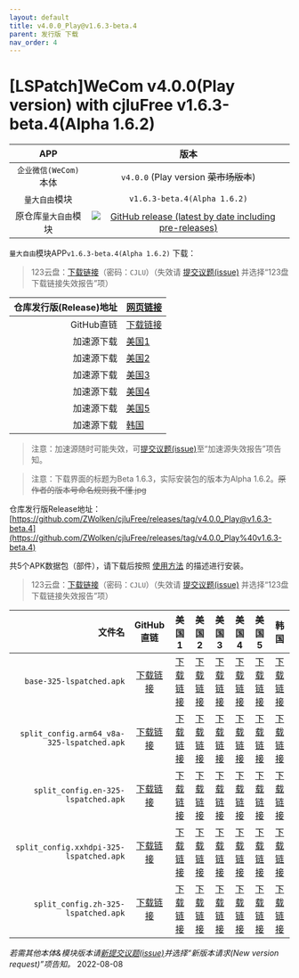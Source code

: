 ```yaml
---
layout: default
title: v4.0.0_Play@v1.6.3-beta.4
parent: 发行版 下载
nav_order: 4
---
```


# [LSPatch]WeCom v4.0.0(Play version) with cjluFree v1.6.3-beta.4(Alpha 1.6.2)

| APP | 版本 |
| :---: | :---: |
| `企业微信(WeCom)`本体 | `v4.0.0` (Play version ~~菜市场版本~~) |
| `量大自由`模块 | `v1.6.3-beta.4(Alpha 1.6.2)` |
| 原仓库`量大自由`模块 | [![GitHub release (latest by date including pre-releases)](https://img.shields.io/github/v/release/zxy19/cjluFree?include_prereleases&label=%E6%9C%80%E6%96%B0%E7%89%88%E6%9C%AC&style=flat-square)](https://github.com/zxy19/cjluFree/releases) |

`量大自由`模块APP`v1.6.3-beta.4(Alpha 1.6.2)` 下载：

>  123云盘：[下载链接](https://www.123pan.com/s/bir8Vv-Q0UK3)（密码：`CJLU`）（失效请 [提交议题(issue)](https://github.com/ZWolken/cjluFree/issues/new/choose) 并选择“123盘下载链接失效报告”项）

| 仓库发行版(Release)地址 | [网页链接](https://github.com/zxy19/cjluFree/releases/tag/v1.6.3-beta.4) |
| ---: | :--- |
| GitHub直链 | [下载链接](https://github.com/zxy19/cjluFree/releases/download/v1.6.3-beta.4/B163.apk) |
| 加速源下载 | [美国1](https://gh.gh2233.ml/https://github.com/zxy19/cjluFree/releases/download/v1.6.3-beta.4/B163.apk) |
| 加速源下载 | [美国2](https://gh2.yanqishui.work/https://github.com/zxy19/cjluFree/releases/download/v1.6.3-beta.4/B163.apk) |
| 加速源下载 | [美国3](https://ghdl.z-o.top/https://github.com/zxy19/cjluFree/releases/download/v1.6.3-beta.4/B163.apk) |
| 加速源下载 | [美国4](https://gh.ddlc.top/https://github.com/zxy19/cjluFree/releases/download/v1.6.3-beta.4/B163.apk) |
| 加速源下载 | [美国5](https://gh-proxy-misakano7545.koyeb.app/https://github.com/zxy19/cjluFree/releases/download/v1.6.3-beta.4/B163.apk) |
| 加速源下载 | [韩国](https://ghproxy.com/https://github.com/zxy19/cjluFree/releases/download/v1.6.3-beta.4/B163.apk) |

> 注意：加速源随时可能失效，可[提交议题(issue)](https://github.com/ZWolken/cjluFree/issues/new/choose)至“加速源失效报告”项告知。

> 注意：下载界面的标题为Beta 1.6.3，实际安装包的版本为Alpha 1.6.2。~~原作者的版本号命名规则我不懂.jpg~~

仓库发行版Release地址：[https://github.com/ZWolken/cjluFree/releases/tag/v4.0.0_Play@v1.6.3-beta.4](https://github.com/ZWolken/cjluFree/releases/tag/v4.0.0_Play%40v1.6.3-beta.4)

共5个APK数据包（部件），请下载后按照 [使用方法](https://zwolken.github.io/cjluFree/#%E4%BD%BF%E7%94%A8%E6%96%B9%E6%B3%95)  的描述进行安装。

>  123云盘：[下载链接](https://www.123pan.com/s/bir8Vv-o0UK3)（密码：`CJLU`）（失效请 [提交议题(issue)](https://github.com/ZWolken/cjluFree/issues/new/choose) 并选择“123盘下载链接失效报告”项）

| 文件名 | GitHub直链 | 美国1 | 美国2 | 美国3 | 美国4  | 美国5 | 韩国 |
| ---: | :---: | :---: | :---: | :---: | :---: | :---: | :---: |
| `base-325-lspatched.apk` | [下载链接](https://github.com/ZWolken/cjluFree/releases/download/v4.0.0_Play%40v1.6.3-beta.4/base-325-lspatched.apk) | [下载链接](https://gh.gh2233.ml/https://github.com/ZWolken/cjluFree/releases/download/v4.0.0_Play%40v1.6.3-beta.4/base-325-lspatched.apk) | [下载链接](https://gh2.yanqishui.work/https://github.com/ZWolken/cjluFree/releases/download/v4.0.0_Play%40v1.6.3-beta.4/base-325-lspatched.apk) | [下载链接](https://ghdl.z-o.top/https://github.com/ZWolken/cjluFree/releases/download/v4.0.0_Play%40v1.6.3-beta.4/base-325-lspatched.apk) | [下载链接](https://gh.ddlc.top/https://github.com/ZWolken/cjluFree/releases/download/v4.0.0_Play%40v1.6.3-beta.4/base-325-lspatched.apk) | [下载链接](https://gh-proxy-misakano7545.koyeb.app/https://github.com/ZWolken/cjluFree/releases/download/v4.0.0_Play%40v1.6.3-beta.4/base-325-lspatched.apk) | [下载链接](https://ghproxy.com/https://github.com/ZWolken/cjluFree/releases/download/v4.0.0_Play%40v1.6.3-beta.4/base-325-lspatched.apk) |
| `split_config.arm64_v8a-325-lspatched.apk` | [下载链接](https://github.com/ZWolken/cjluFree/releases/download/v4.0.0_Play%40v1.6.3-beta.4/split_config.arm64_v8a-325-lspatched.apk) | [下载链接](https://gh.gh2233.ml/https://github.com/ZWolken/cjluFree/releases/download/v4.0.0_Play%40v1.6.3-beta.4/split_config.arm64_v8a-325-lspatched.apk) | [下载链接](https://gh2.yanqishui.work/https://github.com/ZWolken/cjluFree/releases/download/v4.0.0_Play%40v1.6.3-beta.4/split_config.arm64_v8a-325-lspatched.apk) | [下载链接](https://ghdl.z-o.top/https://github.com/ZWolken/cjluFree/releases/download/v4.0.0_Play%40v1.6.3-beta.4/split_config.arm64_v8a-325-lspatched.apk) | [下载链接](https://gh.ddlc.top/https://github.com/ZWolken/cjluFree/releases/download/v4.0.0_Play%40v1.6.3-beta.4/split_config.arm64_v8a-325-lspatched.apk) | [下载链接](https://gh-proxy-misakano7545.koyeb.app/https://github.com/ZWolken/cjluFree/releases/download/v4.0.0_Play%40v1.6.3-beta.4/split_config.arm64_v8a-325-lspatched.apk) | [下载链接](https://ghproxy.com/https://github.com/ZWolken/cjluFree/releases/download/v4.0.0_Play%40v1.6.3-beta.4/split_config.arm64_v8a-325-lspatched.apk) |
| `split_config.en-325-lspatched.apk` | [下载链接](https://github.com/ZWolken/cjluFree/releases/download/v4.0.0_Play%40v1.6.3-beta.4/split_config.en-325-lspatched.apk) | [下载链接](https://gh.gh2233.ml/https://github.com/ZWolken/cjluFree/releases/download/v4.0.0_Play%40v1.6.3-beta.4/split_config.en-325-lspatched.apk) | [下载链接](https://gh2.yanqishui.work/https://github.com/ZWolken/cjluFree/releases/download/v4.0.0_Play%40v1.6.3-beta.4/split_config.en-325-lspatched.apk) | [下载链接](https://ghdl.z-o.top/https://github.com/ZWolken/cjluFree/releases/download/v4.0.0_Play%40v1.6.3-beta.4/split_config.en-325-lspatched.apk) | [下载链接](https://gh.ddlc.top/https://github.com/ZWolken/cjluFree/releases/download/v4.0.0_Play%40v1.6.3-beta.4/split_config.en-325-lspatched.apk) | [下载链接](https://gh-proxy-misakano7545.koyeb.app/https://github.com/ZWolken/cjluFree/releases/download/v4.0.0_Play%40v1.6.3-beta.4/split_config.en-325-lspatched.apk) | [下载链接](https://ghproxy.com/https://github.com/ZWolken/cjluFree/releases/download/v4.0.0_Play%40v1.6.3-beta.4/split_config.en-325-lspatched.apk) |
| `split_config.xxhdpi-325-lspatched.apk` | [下载链接](https://github.com/ZWolken/cjluFree/releases/download/v4.0.0_Play%40v1.6.3-beta.4/split_config.xxhdpi-325-lspatched.apk) | [下载链接](https://gh.gh2233.ml/https://github.com/ZWolken/cjluFree/releases/download/v4.0.0_Play%40v1.6.3-beta.4/split_config.xxhdpi-325-lspatched.apk) | [下载链接](https://gh2.yanqishui.work/https://github.com/ZWolken/cjluFree/releases/download/v4.0.0_Play%40v1.6.3-beta.4/split_config.xxhdpi-325-lspatched.apk) | [下载链接](https://ghdl.z-o.top/https://github.com/ZWolken/cjluFree/releases/download/v4.0.0_Play%40v1.6.3-beta.4/split_config.xxhdpi-325-lspatched.apk) | [下载链接](https://gh.ddlc.top/https://github.com/ZWolken/cjluFree/releases/download/v4.0.0_Play%40v1.6.3-beta.4/split_config.xxhdpi-325-lspatched.apk) | [下载链接](https://gh-proxy-misakano7545.koyeb.app/https://github.com/ZWolken/cjluFree/releases/download/v4.0.0_Play%40v1.6.3-beta.4/split_config.xxhdpi-325-lspatched.apk) | [下载链接](https://ghproxy.com/https://github.com/ZWolken/cjluFree/releases/download/v4.0.0_Play%40v1.6.3-beta.4/split_config.xxhdpi-325-lspatched.apk) |
| `split_config.zh-325-lspatched.apk` | [下载链接](https://github.com/ZWolken/cjluFree/releases/download/v4.0.0_Play%40v1.6.3-beta.4/split_config.zh-325-lspatched.apk) | [下载链接](https://gh.gh2233.ml/https://github.com/ZWolken/cjluFree/releases/download/v4.0.0_Play%40v1.6.3-beta.4/split_config.zh-325-lspatched.apk) | [下载链接](https://gh2.yanqishui.work/https://github.com/ZWolken/cjluFree/releases/download/v4.0.0_Play%40v1.6.3-beta.4/split_config.zh-325-lspatched.apk) | [下载链接](https://ghdl.z-o.top/https://github.com/ZWolken/cjluFree/releases/download/v4.0.0_Play%40v1.6.3-beta.4/split_config.zh-325-lspatched.apk) | [下载链接](https://gh.ddlc.top/https://github.com/ZWolken/cjluFree/releases/download/v4.0.0_Play%40v1.6.3-beta.4/split_config.zh-325-lspatched.apk) | [下载链接](https://gh-proxy-misakano7545.koyeb.app/https://github.com/ZWolken/cjluFree/releases/download/v4.0.0_Play%40v1.6.3-beta.4/split_config.zh-325-lspatched.apk) | [下载链接](https://ghproxy.com/https://github.com/ZWolken/cjluFree/releases/download/v4.0.0_Play%40v1.6.3-beta.4/split_config.zh-325-lspatched.apk) |

*若需其他本体&模块版本请[新提交议题(issue)](https://github.com/ZWolken/cjluFree/issues/new/choose)并选择“新版本请求(New version request)”项告知。*
2022-08-08